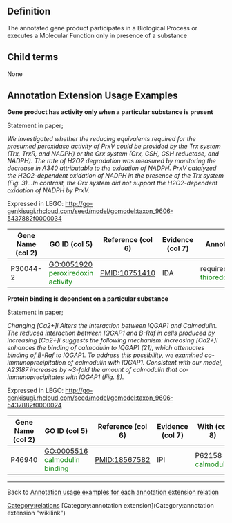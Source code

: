 Definition
----------

The annotated gene product participates in a Biological Process or executes a Molecular Function only in presence of a substance

Child terms
-----------

None

Annotation Extension Usage Examples
-----------------------------------

**Gene product has activity only when a particular substance is present**

Statement in paper;

*We investigated whether the reducing equivalents required for the presumed peroxidase activity of PrxV could be provided by the Trx system (Trx, TrxR, and NADPH) or the Grx system (Grx, GSH, GSH reductase, and NADPH). The rate of H2O2 degradation was measured by monitoring the decrease in A340 attributable to the oxidation of NADPH. PrxV catalyzed the H2O2-dependent oxidation of NADPH in the presence of the Trx system (Fig. 3)...In contrast, the Grx system did not support the H2O2-dependent oxidation of NADPH by PrxV.*

Expressed in LEGO: <http://go-genkisugi.rhcloud.com/seed/model/gomodel:taxon_9606-5437882f0000034>

| Gene Name (col 2) | GO ID (col 5)                                                        | Reference (col 6) | Evidence (col 7) | Annotation Extension (col 16)                                                 |
|-------------------|----------------------------------------------------------------------|-------------------|------------------|-------------------------------------------------------------------------------|
| P30044-2          | <GO:0051920> <span style="color:green">peroxiredoxin activity</span> | <PMID:10751410>   | IDA              | requires\_substance(CHEBI:15033 <span style="color:green">thioredoxin</span>) |

**Protein binding is dependent on a particular substance**

Statement in paper;

*Changing [Ca2+]i Alters the Interaction between IQGAP1 and Calmodulin. The reduced interaction between IQGAP1 and B-Raf in cells produced by increasing [Ca2+]i suggests the following mechanism: increasing [Ca2+]i enhances the binding of calmodulin to IQGAP1 (21), which attenuates binding of B-Raf to IQGAP1. To address this possibility, we examined co-immunoprecipitation of calmodulin with IQGAP1. Consistent with our model, A23187 increases by ~3-fold the amount of calmodulin that co-immunoprecipitates with IQGAP1 (Fig. 8).*

Expressed in LEGO: <http://go-genkisugi.rhcloud.com/seed/model/gomodel:taxon_9606-5437882f0000024>

| Gene Name (col 2) | GO ID (col 5)                                                    | Reference (col 6) | Evidence (col 7) | With (col 8)                                       | Annotation Extension (col 16)                                                |
|-------------------|------------------------------------------------------------------|-------------------|------------------|----------------------------------------------------|------------------------------------------------------------------------------|
| P46940            | <GO:0005516> <span style="color:green">calmodulin binding</span> | <PMID:18567582>   | IPI              | P62158 <span style="color:green">calmodulin</span> | requires\_substance(CHEBI:29108 <span style="color:green">calcium 2+</span>) |

------------------------------------------------------------------------

Back to [Annotation usage examples for each annotation extension relation](http://wiki.geneontology.org/index.php/Annotation_usage_examples_for_each_annotation_extension_relation)

<Category:relations> [Category:annotation extension](Category:annotation extension "wikilink")
